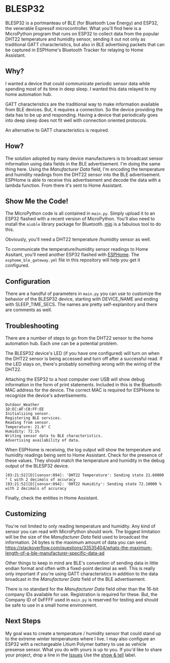 # BLESP32
BLESP32 is a portmanteau of BLE (for Bluetooth Low Energy) and ESP32, the venerable Espressif microcontroller. What you'll find here is a MicroPython program that runs on ESP32 to collect data from the popular DHT22 temperature and humidity sensor, sending it out not only as traditional GATT characteristics, but also in BLE advertising packets that can be captured in ESPHome's Bluetooth Tracker for relaying to Home Assistant.

## Why?
I wanted a device that could communicate periodic sensor data while spending most of its time in deep sleep. I wanted this data relayed to my home automation hub.

GATT characteristics are the traditional way to make information available from BLE devices. But, it requires a connection. So the device providing the data has to be up and responding. Having a device that periodically goes into deep sleep does not fit well with connection oriented protocols.

An alternative to GATT characteristics is required.

## How?
The solution adopted by many device manufacturers is to broadcast sensor information using data fields in the BLE advertisement. I'm doing the same thing here. Using the _Manufacturer Data_ field, I'm encoding the temperature and humidity readings from the DHT22 sensor into the BLE advertisement. ESPHome is able to receive this advertisement and decode the data with a lambda function. From there it's sent to Home Assistant.

## Show Me the Code!
The MicroPython code is all contained in `main.py`. Simply upload it to an ESP32 flashed with a recent version of MicroPython. You'll also need to install the `aioble` library package for Bluetooth. [mip](https://docs.micropython.org/en/latest/reference/packages.html) is a fabulous tool to do this.

Obviously, you'll need a DHT22 temperature /humidity sensor as well.

To communicate the temperature/humidity sensor readings to Home Assitant, you'll need another ESP32 flashed with [ESPHome](https://esphome.io/). The `esphome_ble_gateway.yml` file in this repository will help you get it configured.

## Configuration
There are a handful of parameters in `main.py` you can use to customize the behavior of the BLESP32 device, starting with DEVICE_NAME and ending with SLEEP_TIME_SECS. The names are pretty self-explanitory and there are comments as well.

## Troubleshooting
There are a number of steps to go from the DHT22 sensor to the home automation hub. Each one can be a potential problem.

The BLESP32 device's LED (if you have one configured) will turn on when the DHT22 sensor is being accessed and turn off after a successful read. If the LED stays on, there's probably something wrong with the wiring of the DHT22.

Attaching the ESP32 to a host computer over USB will show debug information in the form of print statements. Included in this is the Bluetooth MAC address for the device. The correct MAC is required for ESPHome to recognize the device's advertisements.

```
Outdoor_Weather
1D:EC:AF:C0:FF:EE
Initializing sensor.
Registering BLE services.
Reading from sensor.
Temperature: 21.6° C
Humidity: 72.1%
Writing sensor data to BLE characteristics.
Advertising availability of data.
```

When ESPHome is receiving, the log output will show the temperature and humidity readings being sent to Home Assistant. Check for the presence of these values. They should match the temperature and humidity in the debug output of the BLESP32 device.

```
[03:21:52][D][sensor:094]: 'DHT22 Temperature': Sending state 21.60000 ° C with 2 decimals of accuracy
[03:21:52][D][sensor:094]: 'DHT22 Humidity': Sending state 72.10000 % with 2 decimals of accuracy
```

Finally, check the entities in Home Assistant.

## Customizing
You're not limited to only reading temperature and humidity. Any kind of sensor you can read with MicroPython should work. The biggest limitation will be the size of the _Manufacturer Data_ field used to broadcast the information. 24 bytes is the maximum amount of data you can send. 
https://stackoverflow.com/questions/33535404/whats-the-maximum-length-of-a-ble-manufacturer-specific-data-ad

Other things to keep in mind are BLE's convention of sending data in little endian format and often with a fixed-point decimal as well. This is really only important if you're using GATT characteristics in addition to the data broadcast in the _Manufacturer Data_ field of the BLE advertisement.

There is no standard for the _Manufacturer Data_ field other than the 16-bit company IDs available for use. Registration is required for these. But, the Company ID of 0xFFFF used in `main.py` is reserved for testing and should be safe to use in a small home environment.

## Next Steps
My goal was to create a temperature / humidity sensor that could stand up to the extreme winter temperatures where I live. I may also configure an ESP32 with a rechargeable Litium Polymer battery to use as vehicle presense sensor. What you do with yours is up to you. If you'd like to share your project, drop a line in the [Issues](https://github.com/DavesCodeMusings/BLESP32/issues) Use the [show &amp; tell](https://github.com/DavesCodeMusings/BLESP32/labels/show%20%26%20tell) label.
